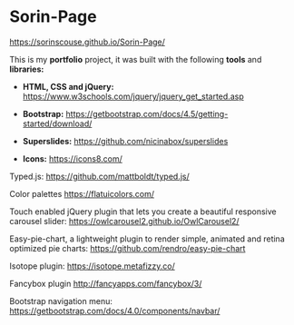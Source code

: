 # Sorin-Page
https://sorinscouse.github.io/Sorin-Page/

This is my **portfolio** project, it was built with the following **tools** and **libraries:**

* **HTML, CSS and jQuery:** <br> 
https://www.w3schools.com/jquery/jquery_get_started.asp

* **Bootstrap:** 
https://getbootstrap.com/docs/4.5/getting-started/download/

* **Superslides:**
https://github.com/nicinabox/superslides

* **Icons:**
https://icons8.com/

Typed.js:
https://github.com/mattboldt/typed.js/

Color palettes
https://flatuicolors.com/

Touch enabled jQuery plugin that lets you create a beautiful responsive carousel slider:
https://owlcarousel2.github.io/OwlCarousel2/

Easy-pie-chart, a lightweight plugin to render simple, animated and retina optimized pie charts:
https://github.com/rendro/easy-pie-chart

Isotope plugin:
https://isotope.metafizzy.co/

Fancybox plugin
http://fancyapps.com/fancybox/3/

Bootstrap navigation menu:
https://getbootstrap.com/docs/4.0/components/navbar/
